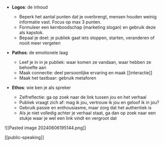 - **Logos**: de inhoud
	- Beperk het aantal punten dat je overbrengt, mensen houden weinig informatie vast. Focus op max 3 punten.
	- Formuleer een kernboodschap (marketing slogan) en gebruik deze als kapstok.
	- Bepaal je doel: je publiek gaat iets stoppen, starten, veranderen of nooit meer vergeten

- **Pathos**: de emotionele laag
	- Leef je in in je publiek: waar komen ze vandaan, waar hebben ze behoefte aan
	- Maak connectie: deel persoonlijke ervaring en maak [[interactie]]
	- Maak het tastbaar: gebruik metaforen

- **Ethos**: wie ben je als spreker
	- Zelfreflectie: ga op zoek naar de link tussen jou en het verhaal
	- Publiek vraagt zich af: mag ik jou, vertrouw ik jou en geloof ik in jou?
	- Gebruik passie en enthousiasme, maar zorg dat het authentiek is
	- Als je niet volledig achter je verhaal staat, ga dan op zoek naar een stukje waar je wel een link vindt en vergroot dat


![[Pasted image 20240606195144.png]]

[[public-speaking]]